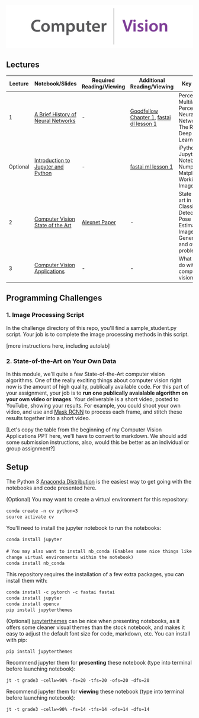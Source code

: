 
![](graphics/computer_vision_cropped.png)


## Lectures
| Lecture |   Notebook/Slides | Required Reading/Viewing | Additional Reading/Viewing | Key Topics | 
| ------ | ------- | ------------- | --------------------------- | -------------------------- | 
| 1 | [A Brief History of Neural Networks](notebooks/A%20Brief%20History%20of%20Neural%20Networks.ipynb) | - | [Goodfellow Chapter 1](https://www.deeplearningbook.org/contents/intro.html), [fastai dl lesson 1](https://course.fast.ai/videos/?lesson=1)| Perceptrons, Multilayer Perceptrons, Neural Networks, The Rise of Deep Learning|
| Optional | [Introduction to Jupyter and Python](notebooks/Introduction%20to%20Jupyter%20and%20Python.ipynb) | - | [fastai ml lesson 1](http://course18.fast.ai/ml)| iPython, The Jupyter Notebook, Numpy, Matplotlib, Working with Image Data|
| 2 | [Computer Vision State of the Art](http://www.welchlabs.io/unccv/intro_to_computer_vision/state_of_the_art_2019.pptx) | [Alexnet Paper](https://papers.nips.cc/paper/4824-imagenet-classification-with-deep-convolutional-neural-networks.pdf) | - | State of the art in Classification, Detection, Pose Estimation, Image Generation, and other problems|
| 3 | [Computer Vision Applications](http://www.welchlabs.io/unccv/intro_to_computer_vision/cv_applications.pptx) | - | - | What can we do with comptuer vision?|


## Programming Challenges

### 1. Image Processing Script
In the challenge directory of this repo, you'll find a sample_student.py script. Your job is to complete the image processing methods in this script. 

[more instructions here, including autolab]

### 2. State-of-the-Art on Your Own Data
In this module, we'll quite a few State-of-the-Art computer vision algorithms. One of the really exciting things about computer vision right now is the amount of high quality, publically available code. For this part of your assignment, your job is to **run one publically avaialable algorithm on your own video or images**. Your deliverable is a short video, posted to YouTube, showing your results. For example, you could shoot your own video, and use and [Mask RCNN](https://github.com/matterport/Mask_RCNN) to process each frame, and stitch these results together into a short video. 

[Let's copy the table from the beginning of my Computer Vision Applications PPT here, we'll have to convert to markdown. We should add some submission instructions, also, would this be better as an individual or group assignment?]


## Setup
The Python 3 [Anaconda Distribution](https://www.anaconda.com/download) is the easiest way to get going with the notebooks and code presented here. 

(Optional) You may want to create a virtual environment for this repository: 

~~~
conda create -n cv python=3 
source activate cv
~~~

You'll need to install the jupyter notebook to run the notebooks:

~~~
conda install jupyter

# You may also want to install nb_conda (Enables some nice things like change virtual environments within the notebook)
conda install nb_conda
~~~

This repository requires the installation of a few extra packages, you can install them with:

~~~
conda install -c pytorch -c fastai fastai
conda install jupyter
conda install opencv
pip install jupyterthemes
~~~

(Optional) [jupyterthemes](https://github.com/dunovank/jupyter-themes) can be nice when presenting notebooks, as it offers some cleaner visual themes than the stock notebook, and makes it easy to adjust the default font size for code, markdown, etc. You can install with pip: 

~~~
pip install jupyterthemes
~~~

Recommend jupyter them for **presenting** these notebook (type into terminal before launching notebook):
~~~
jt -t grade3 -cellw=90% -fs=20 -tfs=20 -ofs=20 -dfs=20
~~~

Recommend jupyter them for **viewing** these notebook (type into terminal before launching notebook):
~~~
jt -t grade3 -cellw=90% -fs=14 -tfs=14 -ofs=14 -dfs=14
~~~



